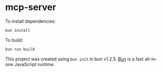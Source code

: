 # mcp-server

To install dependencies:

```bash
bun install
```

To build:

```bash
bun run build
```

This project was created using `bun init` in bun v1.2.5. [Bun](https://bun.sh) is a fast all-in-one JavaScript runtime.
